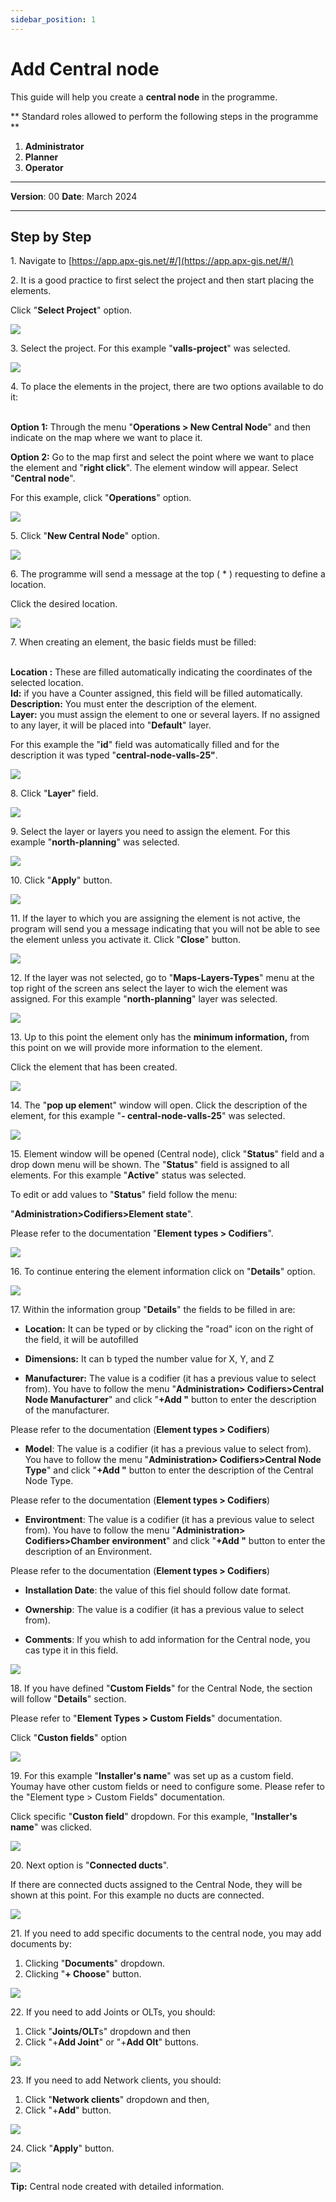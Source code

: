 ```yaml
---
sidebar_position: 1
---
```


# Add Central node

This guide will help you create a **central node** in the programme.

** Standard roles allowed to perform the following steps in the programme **

1.	**Administrator**
2.  **Planner**
3. **Operator**

------------

**Version**: 00
**Date**: March 2024

------------
## **Step by Step**

1\. Navigate to [https://app.apx-gis.net/#/](https://app.apx-gis.net/#/)


2\. It is a good practice to first select the project and then start placing the elements.

Click "**Select Project**" option.

![](static/img/downloads/01-create-central-node_1.jpeg)


3\. Select the project. For this example "**valls-project**" was selected.

![](static/img/downloads/01-create-central-node_2.jpeg)


4\. To place the elements in the project, there are two options available to do it:

\
**Option 1:** Through the menu "**Operations &gt; New Central Node**" and then indicate on the map where we want to place it.

**Option 2:** Go to the map first and select the point where we want to place the element and "**right click**". The element window will appear. Select "**Central node**".

For this example, click "**Operations**" option.

![](static/img/downloads/01-create-central-node_3.jpeg)


5\. Click "**New Central Node**" option.

![](static/img/downloads/01-create-central-node_4.jpeg)


6\. The programme will send a message at the top ( \* ) requesting to define a location.

Click the desired location.

![](static/img/downloads/01-create-central-node_5.jpeg)


7\. When creating an element, the basic fields must be filled:

\
**Location :** These are filled automatically indicating the coordinates of the selected location.\
**Id:** if you have a Counter assigned, this field will be filled automatically.\
**Description:** You must enter the description of the element.\
**Layer:** you must assign the element to one or several layers. If no assigned to any layer, it will be placed into "**Default**" layer.

For this example the "**id**" field was automatically filled and for the description it was typed "**central-node-valls-25"**.

![](static/img/downloads/01-create-central-node_6.jpeg)


8\. Click "**Layer**" field.

![](static/img/downloads/01-create-central-node_7.jpeg)


9\. Select the layer or layers you need to assign the element. For this example "**north-planning**" was selected.

![](static/img/downloads/01-create-central-node_8.jpeg)


10\. Click "**Apply**" button.

![](static/img/downloads/01-create-central-node_9.jpeg)


11\. If the layer to which you are assigning the element is not active, the program will send you a message indicating that you will not be able to see the element unless you activate it. Click "**Close**" button.

![](static/img/downloads/01-create-central-node_10.jpeg)


12\. If the layer was not selected, go to "**Maps-Layers-Types**" menu at the top right of the screen ans select the layer to wich the element was assigned. For this example "**north-planning**" layer was selected.

![](static/img/downloads/01-create-central-node_11.jpeg)


13\. Up to this point the element only has the **minimum information,** from this point on we will provide more information to the element.

Click the element that has been created.

![](static/img/downloads/01-create-central-node_12.jpeg)


14\. The "**pop up elemen**t" window will open. Click the description of the element, for this example "**- central-node-valls-25**" was selected.

![](static/img/downloads/01-create-central-node_13.jpeg)


15\. Element window will be opened (Central node), click "**Status**" field and a drop down menu will be shown. The "**Status**" field is assigned to all elements. For this example "**Active**" status was selected.

To edit or add values to "**Status**" field follow the menu:

"**Administration&gt;Codifiers&gt;Element state**".

Please refer to the documentation "**Element types &gt; Codifiers**".

![](static/img/downloads/01-create-central-node_14.jpeg)


16\. To continue entering the element information click on "**Details**" option.

![](static/img/downloads/01-create-central-node_15.jpeg)


17\. Within the information group "**Details**" the fields to be filled in are:

- **Location:** It can be typed or by clicking the "road" icon on the right of the field, it will be autofilled

- **Dimensions:** It can b typed the number value for X, Y, and Z

- **Manufacturer:** The value is a codifier (it has a previous value to select from). You have to follow the menu "**Administration&gt; Codifiers&gt;Central Node Manufacturer**" and click "**+Add "** button to enter the description of the manufacturer. 

Please refer to the documentation (**Element types &gt; Codifiers**)

- **Model**: The value is a codifier (it has a previous value to select from). You have to follow the menu "**Administration&gt; Codifiers&gt;Central Node Type**" and click "**+Add "** button to enter the description of the Central Node Type. 

Please refer to the documentation (**Element types &gt; Codifiers**)

- **Environtment**: The value is a codifier (it has a previous value to select from). You have to follow the menu "**Administration&gt; Codifiers&gt;Chamber environment**" and click "**+Add "** button to enter the description of an Environment. 

Please refer to the documentation (**Element types &gt; Codifiers**)

- **Installation Date**: the value of this fiel should follow date format.

- **Ownership**: The value is a codifier (it has a previous value to select from). 

- **Comments**: If you whish to add information for the Central node, you cas type it in this field.

![](static/img/downloads/01-create-central-node_16.jpeg)


18\. If you have defined "**Custom Fields**" for the Central Node, the section will follow "**Details**" section.

Please refer to "**Element Types &gt; Custom Fields**" documentation.

Click "**Custon fields**" option

![](static/img/downloads/01-create-central-node_17.jpeg)


19\. For this example "**Installer's name**" was set up as a custom field. Youmay have other custom fields or need to configure some. Please refer to the "Element type &gt; Custom Fields" documentation.

Click specific "**Custon field**" dropdown. For this example, "**Installer's name**" was clicked.

![](static/img/downloads/01-create-central-node_18.jpeg)


20\. Next option is "**Connected ducts**".

If there are connected ducts assigned to the Central Node, they will be shown at this point. For this example no ducts are connected.

![](static/img/downloads/01-create-central-node_19.jpeg)


21\. If you need to add specific documents to the central node, you may add documents by:

1. Clicking "**Documents**" dropdown.
2. Clicking "**+ Choose**" button.

![](static/img/downloads/01-create-central-node_20.jpeg)


22\. If you need to add Joints or OLTs, you should:

1. Click "**Joints/OLT**s" dropdown and then
2. Click "+**Add Joint**" or "+**Add Olt**" buttons.

![](static/img/downloads/01-create-central-node_21.jpeg)


23\. If you need to add Network clients, you should:

1. Click "**Network clients**" dropdown and then,
2. Click "+**Add**" button.

![](static/img/downloads/01-create-central-node_22.jpeg)


24\. Click "**Apply**" button.

![](static/img/downloads/01-create-central-node_23.jpeg)


**Tip:** Central node created with detailed information.
